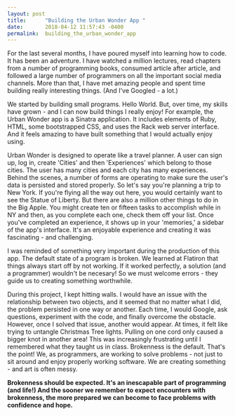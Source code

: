 ```yaml
---
layout: post
title:      "Building the Urban Wonder App "
date:       2018-04-12 11:57:43 -0400
permalink:  building_the_urban_wonder_app
---
```



For the last several months, I have poured myself into learning how to code. It has been an adventure. I have watched a million lectures, read chapters from a number of programming books, consumed article after article, and followed a large number of programmers on all the important social media channels. More than that, I have met amazing people and spent time building really interesting things. (And I've Googled - a lot.) 

We started by building small programs. Hello World. But, over time, my skills have grown - and I can now build things I really enjoy! For example, the Urban Wonder app is a Sinatra application. It includes elements of Ruby, HTML, some bootstrapped CSS, and uses the Rack web server interface. And it feels amazing to have built something that I would actually enjoy using.

Urban Wonder is designed to operate like a travel planner. A user can sign up, log in, create 'Cities' and then 'Experiences' which belong to those cities. The user has many cities and each city has many experiences. Behind the scenes, a number of forms are operating to make sure the user's data is persisted and stored properly. So let's say you're planning a trip to New York. If you're flying all the way out here, you would certainly want to see the Statue of Liberty. But there are also a million other things to do in the Big Apple. You might create ten or fifteen tasks to accomplish while in NY and then, as you complete each one, check them off your list. Once you've completed an experience, it shows up in your 'memories,' a sidebar of the app's interface. It's an enjoyable experience and creating it was fascinating - and challenging.

I was reminded of something very important during the production of this app. The default state of a program is broken. We learned at Flatiron that things always start off  by not working. If it worked perfectly, a solution (and a programmer) wouldn't be necesary! So we must welcome errors - they guide us to creating something worthwhile.

During this project, I kept hitting walls. I would have an issue with the relationship between two objects, and it seemed that no matter what I did, the problem persisted in one way or another. Each time, I would Google, ask questions, experiment with the code, and finally overcome the obstacle. However, once I solved that issue, another would appear. At times, it felt like trying to untangle Christmas Tree lights. Pulling on one cord only caused a bigger knot in another area! This was increasingly frustrating until I remembered what they taught us in class. Brokenness is the default. That's the point! We, as programmers, are working to solve problems - not just to sit around and enjoy properly working software. We are creating something - and art is often messy.

**Brokenness should be expected. It's an inescapable part of programming (and life!) And the sooner we remember to expect encounters with brokenness, the more prepared we can become to face problems with confidence and hope.**


